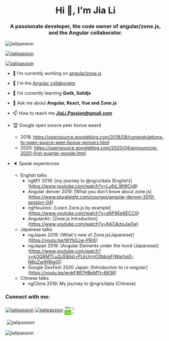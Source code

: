 <h1 align="center">Hi 👋, I'm Jia Li</h1>
<h3 align="center">A passionate developer, the code owner of angular/zone.js, and the Angular collaborator.</h3>

<p align="left"> <img src="https://komarev.com/ghpvc/?username=jialipassion&label=Profile%20views&color=0e75b6&style=flat" alt="jialipassion" /> </p>

<p align="left"> <a href="https://github.com/ryo-ma/github-profile-trophy"><img src="https://github-profile-trophy.vercel.app/?username=jialipassion" alt="jialipassion" /></a> </p>

<p align="left"> <a href="https://twitter.com/jialipassion" target="blank"><img src="https://img.shields.io/twitter/follow/jialipassion?logo=twitter&style=for-the-badge" alt="jialipassion" /></a> </p>

- 🔭 I’m currently working on [angular/zone.js](https://github.com/angular/angular)

- :tada: I'm the [Angular collaborator](https://angular.io/about?group=Collaborators)

- 🌱 I’m currently learning **Qwik, Solidjs**

- 💬 Ask me about **Angular, React, Vue and Zone.js**

- 📫 How to reach me **JiaLi.Passion@gmail.com**

- :trophy: Google open source peer bonus award
  - 2018: https://opensource.googleblog.com/2018/08/congratulations-to-open-source-peer-bonus-winners.html
  - 2020: https://opensource.googleblog.com/2020/04/announcing-2020-first-quarter-google.html

- :speaker: Speak experiences
  - English talks
    - ngMY 2019: [my journey to @ngrx/data (English)] (https://www.youtube.com/watch?v=Lu6d_Wt6Cn8)
    - Angular denver 2019: [What you don't know about zone.js] (https://www.pluralsight.com/courses/angular-denver-2019-session-04)
    - ngHouston: [Learn Zone.js by example] (https://www.youtube.com/watch?v=dAF6Ep6ECC0)
    - AngularAir: [Zone.js introduction] (https://www.youtube.com/watch?v=6A7JkzpJw0w)
  - Japanese talks
    - ngJapan 2018: [What's new of Zone.js(Japanese)] (https://youtu.be/WYb0Jw-PRrE)
    - ngJapan 2019: [Angular Elements under the hood (Japanese)] (https://www.youtube.com/watch?v=kOQ6MTLuQJE&list=PLkUrrnO0bbigFIWqrhpG-N6pZw9jfRwjO)
    - Google DevFest 2020 Japan: [Introduction to rx-angular] (https://youtu.be/wnkF8R7HBeM?t=6636)
  - Chinese talks
    - ngChina 2019: My journey to @ngrx/data (Chinese)

<h3 align="left">Connect with me:</h3>
<p align="left">
<a href="https://dev.to/jialipassion" target="blank"><img align="center" src="https://raw.githubusercontent.com/rahuldkjain/github-profile-readme-generator/master/src/images/icons/Social/devto.svg" alt="jialipassion" height="30" width="40" /></a>
<a href="https://twitter.com/jialipassion" target="blank"><img align="center" src="https://raw.githubusercontent.com/rahuldkjain/github-profile-readme-generator/master/src/images/icons/Social/twitter.svg" alt="jialipassion" height="30" width="40" /></a>
<a href="https://qiita.com/Jialipassion" target="blank"><img align="center" src="https://raw.githubusercontent.com/JiaLiPassion/JiaLiPassion/main/images/image-qiita_brand_color.png" alt="jialipassion" height="30" width="40" /></a>
</p>

<p>&nbsp;<img align="center" src="https://github-readme-stats.vercel.app/api?username=jialipassion&show_icons=true&locale=en" alt="jialipassion" /></p>

<p><img align="center" src="https://github-readme-streak-stats.herokuapp.com/?user=jialipassion&" alt="jialipassion" /></p>

